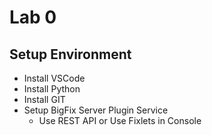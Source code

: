 # Lab 0

## Setup Environment

- Install VSCode
- Install Python
- Install GIT
- Setup BigFix Server Plugin Service
  - Use REST API or Use Fixlets in Console
